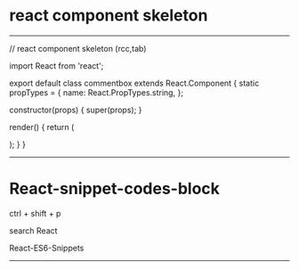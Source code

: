 # react component skeleton  



*******************************************************************************

// react component skeleton (rcc,tab)

import React from 'react';

export default class commentbox extends React.Component {
  static propTypes = {
    name: React.PropTypes.string,
  };

  constructor(props) {
    super(props);
  }

  render() {
    return (
      <div></div>
    );
  }
}


*******************************************************************************

# React-snippet-codes-block


ctrl + shift + p 

search React 


React-ES6-Snippets 



*******************************************************************************



















